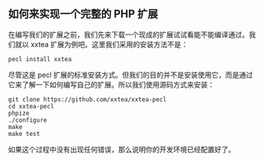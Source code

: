 ## 如何来实现一个完整的 PHP 扩展

在编写我们的扩展之前，我们先来下载一个现成的扩展试试看能不能编译通过。我们就以 xxtea 扩展为例吧。这里我们采用的安装方法不是：

```
pecl install xxtea
```

尽管这是 pecl 扩展的标准安装方式。但我们的目的并不是安装使用它，而是通过它来了解一下如何编写自己的扩展。所以我们使用源码方式来安装：


```
git clone https://github.com/xxtea/xxtea-pecl
cd xxtea-pecl
phpize
./configure
make
make test
```

如果这个过程中没有出现任何错误，那么说明你的开发环境已经配置好了。

